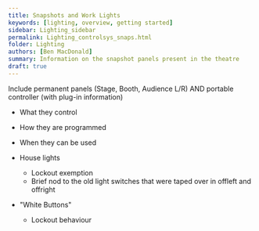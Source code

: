 ```yaml
---
title: Snapshots and Work Lights
keywords: [lighting, overview, getting started]
sidebar: Lighting_sidebar
permalink: Lighting_controlsys_snaps.html
folder: Lighting
authors: [Ben MacDonald]
summary: Information on the snapshot panels present in the theatre
draft: true
---
```


Include permanent panels (Stage, Booth, Audience L/R) AND portable controller (with plug-in information)

- What they control
- How they are programmed
- When they can be used


- House lights
  - Lockout exemption
  - Brief nod to the old light switches that were taped over in offleft and offright

- "White Buttons"
  - Lockout behaviour